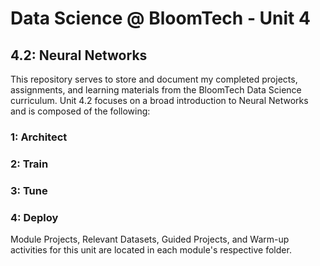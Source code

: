 # Data Science @ BloomTech - Unit 4
## 4.2: Neural Networks

This repository serves to store and document my completed projects, assignments, and learning materials from the BloomTech Data Science curriculum. Unit 4.2 focuses on a broad introduction to Neural Networks and is composed of the following:

### 1: Architect

### 2: Train

### 3: Tune


### 4: Deploy



Module Projects, Relevant Datasets, Guided Projects, and Warm-up activities for this unit are located in each module's respective folder.
